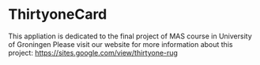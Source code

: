 # ThirtyoneCard

This appliation is dedicated to the final project of MAS course in University of Groningen
Please visit our website for more information about this project: https://sites.google.com/view/thirtyone-rug